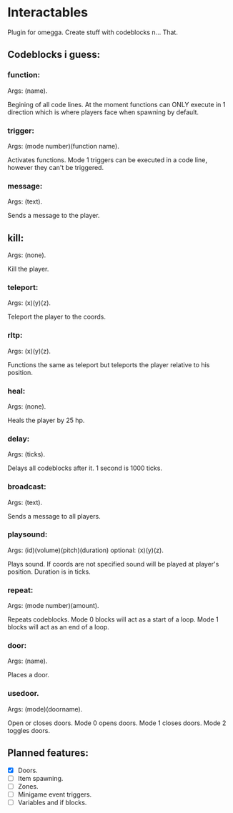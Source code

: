 # Interactables
Plugin for omegga. Create stuff with codeblocks n... That.

## Codeblocks i guess:
### function:
Args: (name).

Begining of all code lines. At the moment functions can ONLY execute in 1 direction which is where players face when spawning by default.

### trigger:
Args: (mode number)(function name).

Activates functions. Mode 1 triggers can be executed in a code line, however they can't be triggered.

### message:
Args: (text).

Sends a message to the player.

## kill:
Args: (none).

Kill the player.

### teleport:
Args: (x)(y)(z).

Teleport the player to the coords.

### rltp:
Args: (x)(y)(z).

Functions the same as teleport but teleports the player relative to his position.

### heal:
Args: (none).

Heals the player by 25 hp.

### delay:
Args: (ticks).

Delays all codeblocks after it. 1 second is 1000 ticks.

### broadcast:
Args: (text).

Sends a message to all players.

### playsound:
Args: (id)(volume)(pitch)(duration) optional: (x)(y)(z).

Plays sound. If coords are not specified sound will be played at player's position. Duration is in ticks.

### repeat:
Args: (mode number)(amount).

Repeats codeblocks. Mode 0 blocks will act as a start of a loop. Mode 1 blocks will act as an end of a loop.

### door:
Args: (name).

Places a door.

### usedoor.
Args: (mode)(doorname).

Open or closes doors. Mode 0 opens doors. Mode 1 closes doors. Mode 2 toggles doors.

## Planned features:
- [X] Doors.
- [ ] Item spawning.
- [ ] Zones.
- [ ] Minigame event triggers.
- [ ] Variables and if blocks.
